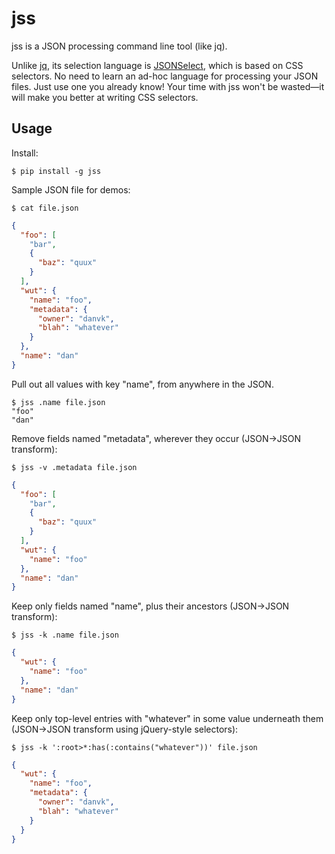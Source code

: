 jss
===

jss is a JSON processing command line tool (like jq).

Unlike [jq](http://stedolan.github.io/jq/), its selection language is
[JSONSelect](http://jsonselect.org/#overview), which is based on CSS
selectors. No need to learn an ad-hoc language for processing your JSON files.
Just use one you already know! Your time with jss won't be wasted—it will make
you better at writing CSS selectors.


Usage
-------

Install:

    $ pip install -g jss

Sample JSON file for demos:

    $ cat file.json
    
```json
{
  "foo": [
    "bar",
    {
      "baz": "quux"
    }
  ],
  "wut": {
    "name": "foo",
    "metadata": {
      "owner": "danvk",
      "blah": "whatever"
    }
  },
  "name": "dan"
}
```


Pull out all values with key "name", from anywhere in the JSON.

    $ jss .name file.json
    "foo"
    "dan"

Remove fields named "metadata", wherever they occur (JSON→JSON transform):

    $ jss -v .metadata file.json
    
```json
{
  "foo": [
    "bar",
    {
      "baz": "quux"
    }
  ],
  "wut": {
    "name": "foo"
  },
  "name": "dan"
}
```

Keep only fields named "name", plus their ancestors (JSON→JSON transform):

    $ jss -k .name file.json
    
```json
{
  "wut": {
    "name": "foo"
  },
  "name": "dan"
}
```

Keep only top-level entries with "whatever" in some value underneath them (JSON→JSON transform using jQuery-style selectors):

    $ jss -k ':root>*:has(:contains("whatever"))' file.json

```json
{
  "wut": {
    "name": "foo",
    "metadata": {
      "owner": "danvk",
      "blah": "whatever"
    }
  }
}
```
